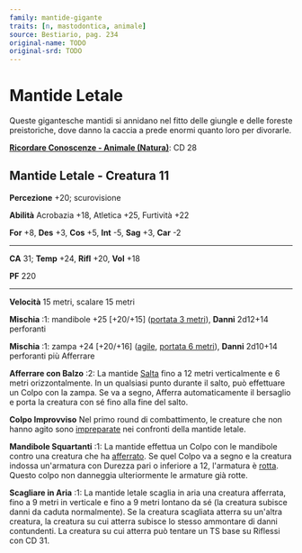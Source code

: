 ```yaml
---
family: mantide-gigante
traits: [n, mastodontica, animale]
source: Bestiario, pag. 234
original-name: TODO
original-srd: TODO
---
```


# Mantide Letale

Queste gigantesche mantidi si annidano nel fitto delle giungle e delle foreste
preistoriche, dove danno la caccia a prede enormi quanto loro per divorarle.

**[Ricordare Conoscenze - Animale (Natura)](/azioni/abilita/ricordare-conoscenze)**:
CD 28

## Mantide Letale - Creatura 11

**Percezione** +20; scurovisione

**Abilità** Acrobazia +18, Atletica +25, Furtività +22

**For** +8, **Des** +3, **Cos** +5, **Int** -5, **Sag** +3, **Car** -2

---

**CA** 31; **Temp** +24, **Rifl** +20, **Vol** +18

**PF** 220

---

**Velocità** 15 metri, scalare 15 metri

**Mischia** :1: mandibole +25 \[+20/+15] ([portata 3 metri](/tratti/portata)),
**Danni** 2d12+14 perforanti

**Mischia** :1: zampa +24 \[+20/+16] ([agile](/tratti/agile),
[portata 6 metri](/tratti/portata)), **Danni** 2d10+14 perforanti più Afferrare

**Afferrare con Balzo** :2: La mantide [Salta](/azioni/saltare) fino a 12 metri
verticalmente e 6 metri orizzontalmente. In un qualsiasi punto durante il salto,
può effettuare un Colpo con la zampa. Se va a segno, Afferra automaticamente il
bersaglio e porta la creatura con sé fino alla fine del salto.

**Colpo Improvviso** Nel primo round di combattimento, le creature che non hanno
agito sono [impreparate](/condizioni/impreparato) nei confronti della mantide
letale.

**Mandibole Squartanti** :1: La mantide effettua un Colpo con le mandibole
contro una creatura che ha [afferrato](/condizioni/afferrato). Se quel Colpo va
a segno e la creatura indossa un'armatura con Durezza pari o inferiore a 12,
l'armatura è [rotta](/condizioni/rotto). Questo colpo non danneggia
ulteriormente le armature già rotte.

**Scagliare in Aria** :1: La mantide letale scaglia in aria una creatura
afferrata, fino a 9 metri in verticale e fino a 9 metri lontano da sé (la
creatura subisce danni da caduta normalmente). Se la creatura scagliata atterra
su un'altra creatura, la creatura su cui atterra subisce lo stesso ammontare di
danni contundenti. La creatura su cui atterra può tentare un TS base su Riflessi
con CD 31.
